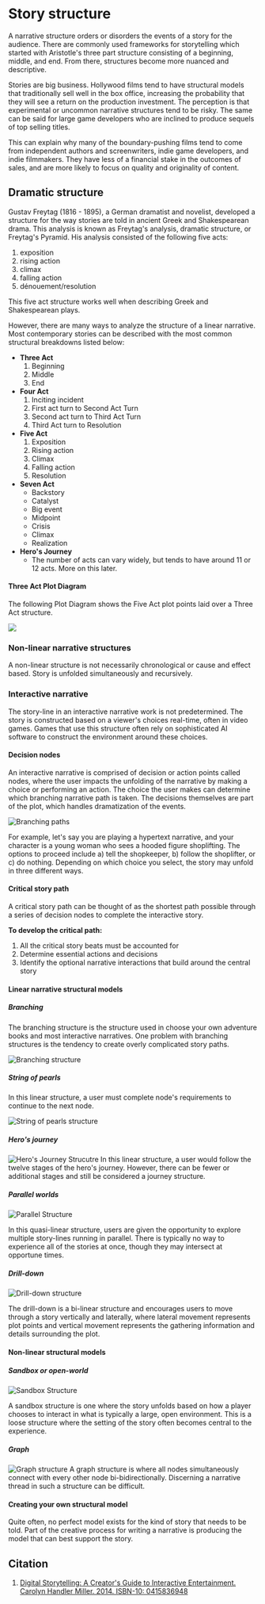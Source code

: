 # Story structure

A narrative structure orders or disorders the events of a story for the audience. There are commonly used frameworks for storytelling which started with Aristotle's three part structure consisting of a beginning, middle, and end. From there, structures become more nuanced and descriptive. 

Stories are big business. Hollywood films tend to have structural models that traditionally sell well in the box office, increasing the probability that they will see a return on the production investment. The perception is that experimental or uncommon narrative structures tend to be risky. The same can be said for large game developers who are inclined to produce sequels of top selling titles.

This can explain why many of the boundary-pushing films tend to come from independent authors and screenwriters, indie game developers, and indie filmmakers. They have less of a financial stake in the outcomes of sales, and are more likely to focus on quality and originality of content.

## Dramatic structure

Gustav Freytag (1816 - 1895), a German dramatist and novelist, developed a structure for the way stories are told in ancient Greek and Shakespearean drama. This analysis is known as Freytag's analysis, dramatic structure, or Freytag's Pyramid. His analysis consisted of the following five acts:

1. exposition
2. rising action
3. climax
4. falling action
5. dénouement/resolution

This five act structure works well when describing Greek and Shakespearean plays.

However, there are many ways to analyze the structure of a linear narrative. Most contemporary stories can be described with the most common structural breakdowns listed below:

- **Three Act**
  1. Beginning
  2. Middle
  3. End
- **Four Act**
  1. Inciting incident
  2. First act turn to Second Act Turn
  3. Second act turn to Third Act Turn
  4. Third Act turn to Resolution
- **Five Act**
  1. Exposition
  2. Rising action
  3. Climax
  4. Falling action
  5. Resolution
- **Seven Act**
  - Backstory
  - Catalyst
  - Big event
  - Midpoint
  - Crisis
  - Climax
  - Realization
- **Hero's Journey**
  - The number of acts can vary widely, but tends to have around 11 or 12 acts. More on this later.

#### Three Act Plot Diagram
The following Plot Diagram shows the Five Act plot points laid over a Three Act structure.

![](plot_diagram_reverse2.png)

### Non-linear narrative structures
A non-linear structure is not necessarily chronological or cause and effect based. Story is unfolded simultaneously and recursively.

### Interactive narrative
The story-line in an interactive narrative work is not predetermined. The story is constructed based on a viewer's choices real-time, often in video games. Games that use this structure often rely on sophisticated AI software to construct the environment around these choices.

#### Decision nodes
An interactive narrative is comprised of decision or action points called nodes, where the user impacts the unfolding of the narrative by making a choice or performing an action. The choice the user makes can determine which branching narrative path is taken. The decisions themselves are part of the plot, which handles dramatization of the events.


![Branching paths](../assets/interactive-narrative-branching-paths.png)

For example, let's say you are playing a hypertext narrative, and your character is a young woman who sees a hooded figure shoplifting. The options to proceed include a) tell the shopkeeper, b) follow the shoplifter, or c) do nothing. Depending on which choice you select, the story may unfold in three different ways.

#### Critical story path 

A critical story path can be thought of as the shortest path possible through a series of decision nodes to complete the interactive story.

**To develop the critical path:**

1. All the critical story beats must be accounted for
2. Determine essential actions and decisions
3. Identify the optional narrative interactions that build around the central story

#### Linear narrative structural models
##### Branching

The branching structure is the structure used in choose your own adventure books and most interactive narratives. One problem with branching structures is the tendency to create overly complicated story paths.

![Branching structure](../assets/narrative-branching-structure.png)


##### String of pearls

In this linear structure, a user must complete node's requirements to continue to the next node.

![String of pearls structure](../assets/narrative-string-of-pearls-structure.png)

##### Hero's journey

![Hero's Journey Strucutre](../assets/narrative-journey-structure.png)
In this linear structure, a user would follow the twelve stages of the hero's journey. However, there can be fewer or additional stages and still be considered a journey structure.

##### Parallel worlds

![Parallel Structure](../assets/narrative-parallel-structure.png)

In this quasi-linear structure, users are given the opportunity to explore multiple story-lines running in parallel. There is typically no way to experience all of the stories at once, though they may intersect at opportune times.

##### Drill-down
![Drill-down structure](../assets/narrative-drill-down-structure.png)

The drill-down is a bi-linear structure and encourages users to move through a story vertically and laterally, where lateral movement represents plot points and vertical movement represents the gathering information and details surrounding the plot.

#### Non-linear structural models

##### Sandbox or open-world


![Sandbox Structure](../assets/narrative-sandbox-structure.png)


A sandbox structure is one where the story unfolds based on how a player chooses to interact in what is typically a large, open environment. This is a loose structure where the setting of the story often becomes central to the experience.

##### Graph
![Graph structure](../assets/narrative-graph-structure.png)
A graph structure is where all nodes simultaneously connect with every other node bi-bidirectionally. Discerning a narrative thread in such a structure can be difficult.

#### Creating your own structural model

Quite often, no perfect model exists for the kind of story that needs to be told. Part of the creative process for writing a narrative is producing the model that can best support the story.


## Citation
1. [Digital Storytelling: A Creator's Guide to Interactive Entertainment. Carolyn Handler Miller. 2014. ISBN-10: 0415836948](http://www.amazon.com/Digital-Storytelling-creators-interactive-entertainment/dp/0415836948)


